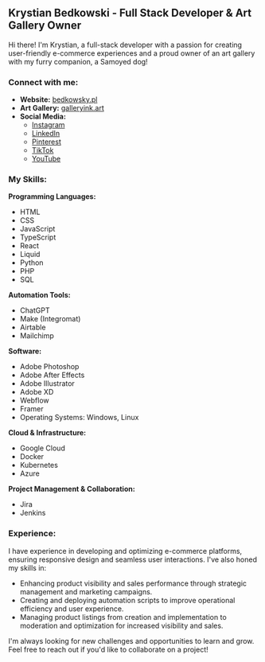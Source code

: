 ## Krystian Bedkowski - Full Stack Developer & Art Gallery Owner

Hi there!  I'm Krystian, a full-stack developer with a passion for creating user-friendly e-commerce experiences and a proud owner of an art gallery with my furry companion, a Samoyed dog! 

### Connect with me:

* **Website:** [bedkowsky.pl](bedkowsky.pl)
* **Art Gallery:** [galleryink.art](galleryink.art)
* **Social Media:**
    * [Instagram](https://instagram.com/galleryink_art)
    * [LinkedIn](https://linkedin.com/in/krystian-bedkowski-a1ba82164)
    * [Pinterest](https://pinterest.com/galleryinkart)
    * [TikTok](https://tiktok.com/@galleryink.art)
    * [YouTube](https://youtube.com/@galleryinkart)

### My Skills:

**Programming Languages:** 

* HTML
* CSS
* JavaScript
* TypeScript
* React
* Liquid
* Python
* PHP
* SQL

**Automation Tools:**

* ChatGPT
* Make (Integromat)
* Airtable
* Mailchimp

**Software:** 

* Adobe Photoshop
* Adobe After Effects
* Adobe Illustrator
* Adobe XD
* Webflow
* Framer
* Operating Systems: Windows, Linux

**Cloud & Infrastructure:**

* Google Cloud
* Docker
* Kubernetes
* Azure

**Project Management & Collaboration:**

* Jira
* Jenkins

### Experience:

I have experience in developing and optimizing e-commerce platforms, ensuring responsive design and seamless user interactions.  I've also honed my skills in:

* Enhancing product visibility and sales performance through strategic management and marketing campaigns.
* Creating and deploying automation scripts to improve operational efficiency and user experience.
* Managing product listings from creation and implementation to moderation and optimization for increased visibility and sales.

I'm always looking for new challenges and opportunities to learn and grow. Feel free to reach out if you'd like to collaborate on a project! 
